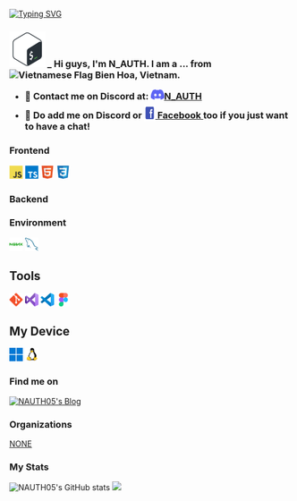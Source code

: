 [![Typing SVG](https://readme-typing-svg.herokuapp.com?font=San+Francisco&pause=500&color=056af7&vCenter=true&width=435&lines=Hi+!+I'm+N_AUTH05+%2C+Welcome+to+My+Repo)](https://github.com/NAUTH05) <br>

<h3>
  <img height="64" src="./img/bash.svg" alt="CSharp" title="CSharp"/> 
  _ <span> Hi guys, I'm <strong>N_AUTH</strong>. I am a ... from <img alt="Vietnamese Flag" src="https://cdn.countryflags.com/thumbs/vietnam/flag-400.png" width="13" /> <strong>Bien Hoa, Vietnam</strong>.

  - 💼 Contact me on Discord at: <a href="https://discord.com/users/575460242398380032" target="_blank"><img height="18" src="./img/icons/Discord.svg" alt="Discord" title="Discord"/>N_AUTH</a>
  - 💬 Do add me on Discord or <a href="https://www.facebook.com/AceGod1231" target="_blank">
  <img height="30" width="20" src="./img/icons/Facebook.svg" alt="Facebook" title="Facebook" style="position: relative; top: 5px;"/> Facebook
</a> too if you just want to have a chat!
  </span>
</h3>

<h3>Frontend</h3>

<code><img height="24" src="./img/icons/javascript-original.svg" alt="Javascript" title="Javascript"/></code>
<code><img height="24" src="./img/icons/typescript-original.svg" alt="Typescript" title="Typescript"/></code>
<code><img height="24" src="./img/icons/html5-original.svg" alt="HTML5" title="HTML5"/></code>
<code><img height="24" src="./img/icons/css3-original.svg" alt="CSS3" title="CSS3"/></code>

<h3>Backend</h3>

<!--<code><img height="24" src="./img/icons/csharp-original.svg" alt="CSharp" title="CSharp"/></code>
<code><img height="24" src="./img/icons/php-original.svg" alt="PHP" title="PHP"/></code>
<code><img height="24" src="./img/icons/java-original.svg" alt="Coffee(Java)" title="Coffee(Java)"/></code>
<code><img height="24" src="./img/icons/nodejs-original.svg" alt="NodeJS" title="NodeJS"/></code>-->

<h3>Environment</h3>

<code><img height="24" src="./img/icons/environment/nginx-original.svg" alt="Nginx" title="Nginx"/></code>
<code><img height="24" src="./img/icons/environment/mysql-original.svg" alt="MySQL" title="MySQL"/></code>

<h2>Tools</h2>

<code><img height="24" src="./img/icons/tools/git-original.svg" alt="Git" title="Git"/></code>
<code><img height="24" src="./img/icons/tools/visualstudio-original.svg" alt="Visual Studio" title="Visual Studio"/></code>
<code><img height="24" src="./img/icons/tools/vscode-original.svg" alt="Visual Studio Code" title="Visual Studio Code"/></code>
<code><img height="24" src="./img/icons/tools/figma-original.svg" alt="Figma" title="Figma"/></code>

<h2>My Device</h2>

<code><img height="24" src="./img/icons/device/windows11-original.svg" alt="Windows11-PC" title="Windows11-PC"/></code>
<code><img height="24" src="./img/icons/device/linux-original.svg" alt="Linux" title="Linux"/></code>

<h3>Find me on</h3>

<a href="https://www.facebook.com/AceGod1231/">
  <img height="24" src="https://img.shields.io/badge/N_AUTH's%20Blog-282C34?logo=hexo" alt="NAUTH05's Blog" title="NAUTH05's Blog"/>
</a>

<h3>Organizations</h3>

<a href="https://github.com/NONE">NONE</a>

<h3>My Stats</h3>

<img src="https://github-readme-stats.vercel.app/api?username=NAUTH05" alt="NAUTH05's GitHub stats" />

<img src="https://github-readme-stats.vercel.app/api/top-langs/?username=NAUTH05&layout=compact" />
